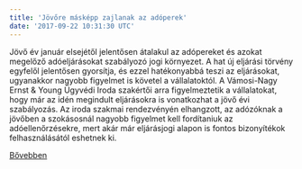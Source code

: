 ```yaml
---
title: 'Jövőre másképp zajlanak az adóperek'
date: '2017-09-22 10:31:30 UTC'
---
```


Jövő év január elsejétől jelentősen átalakul az adópereket és azokat megelőző adóeljárásokat szabályozó jogi környezet. A hat új eljárási törvény egyfelől jelentősen gyorsítja, és ezzel hatékonyabbá teszi az eljárásokat, ugyanakkor nagyobb figyelmet is követel a vállalatoktól. A Vámosi-Nagy Ernst & Young Ügyvédi Iroda szakértői arra figyelmeztetik a vállalatokat, hogy már az idén megindult eljárásokra is vonatkozhat a jövő évi szabályozás. Az iroda szakmai rendezvényén elhangzott, az adózóknak a jövőben a szokásosnál nagyobb figyelmet kell fordítaniuk az adóellenőrzésekre, mert akár már eljárásjogi alapon is fontos bizonyítékok felhasználásától eshetnek ki.


[Bővebben](http://ift.tt/2xmR2mG)
